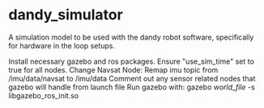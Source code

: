 # dandy_simulator
A simulation model to be used with the dandy robot software, specifically for hardware in the loop setups.

Install necessary gazebo and ros packages.
Ensure "use_sim_time" set to true for all nodes.
Change Navsat Node: Remap imu topic from /imu/data/navsat to /imu/data
Comment out any sensor related nodes that gazebo will handle from launch file
Run gazebo with: gazebo *world_file* -s libgazebo_ros_init.so 
